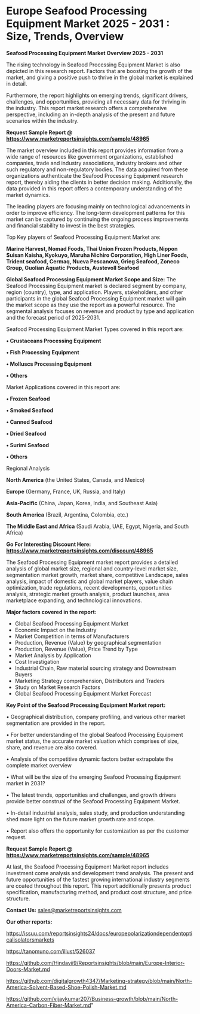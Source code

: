 # Europe Seafood Processing Equipment Market 2025 - 2031 : Size, Trends, Overview
<Strong> Seafood Processing Equipment Market Overview 2025 - 2031</strong>

The rising technology in Seafood Processing Equipment Market is also depicted in this research report. Factors that are boosting the growth of the market, and giving a positive push to thrive in the global market is explained in detail.

Furthermore, the report highlights on emerging trends, significant drivers, challenges, and opportunities, providing all necessary data for thriving in the industry. This report market research offers a comprehensive perspective, including an in-depth analysis of the present and future scenarios within the industry.

<strong>Request Sample Report @ <a href=https://www.marketreportsinsights.com/sample/48965>https://www.marketreportsinsights.com/sample/48965</a></strong>

The market overview included in this report provides information from a wide range of resources like government organizations, established companies, trade and industry associations, industry brokers and other such regulatory and non-regulatory bodies. The data acquired from these organizations authenticate the Seafood Processing Equipment research report, thereby aiding the clients in better decision making. Additionally, the data provided in this report offers a contemporary understanding of the market dynamics.

The leading players are focusing mainly on technological advancements in order to improve efficiency. The long-term development patterns for this market can be captured by continuing the ongoing process improvements and financial stability to invest in the best strategies.

Top Key players of Seafood Processing Equipment Market are:

<strong>Marine Harvest, Nomad Foods, Thai Union Frozen Products, Nippon Suisan Kaisha, Kyokuyo, Maruha Nichiro Corporation, High Liner Foods, Trident seafood, Cermaq, Nueva Pescanova, Grieg Seafood, Zoneco Group, Guolian Aquatic Products, Austevoll Seafood</strong>

<strong><b>Global Seafood Processing Equipment Market Scope and Size:</b></strong>
The Seafood Processing Equipment market is declared segment by company, region (country), type, and application. Players, stakeholders, and other participants in the global Seafood Processing Equipment market will gain the market scope as they use the report as a powerful resource. The segmental analysis focuses on revenue and product by type and application and the forecast period of 2025-2031.

Seafood Processing Equipment Market Types covered in this report are:

<strong>•  Crustaceans Processing Equipment

•  Fish Processing Equipment

•  Molluscs Processing Equipment

•  Others</strong>

Market Applications covered in this report are:

<strong>•  Frozen Seafood

•  Smoked Seafood

•  Canned Seafood

•  Dried Seafood

•  Surimi Seafood

•  Others</strong> 

Regional Analysis

<strong>North America</strong> (the United States, Canada, and Mexico)

<strong>Europe</strong> (Germany, France, UK, Russia, and Italy)

<strong>Asia-Pacific</strong> (China, Japan, Korea, India, and Southeast Asia)

<strong>South America</strong> (Brazil, Argentina, Colombia, etc.)

<strong>The Middle East and Africa</strong> (Saudi Arabia, UAE, Egypt, Nigeria, and South Africa)

<strong>Go For Interesting Discount Here: <a href=https://www.marketreportsinsights.com/discount/48965>https://www.marketreportsinsights.com/discount/48965</a></strong>

The Seafood Processing Equipment market report provides a detailed analysis of global market size, regional and country-level market size, segmentation market growth, market share, competitive Landscape, sales analysis, impact of domestic and global market players, value chain optimization, trade regulations, recent developments, opportunities analysis, strategic market growth analysis, product launches, area marketplace expanding, and technological innovations.

<strong><b>Major factors covered in the report:</b></strong>
<ul>
  <li>Global Seafood Processing Equipment Market </li>
  <li>Economic Impact on the Industry</li>
  <li>Market Competition in terms of Manufacturers</li>
  <li>Production, Revenue (Value) by geographical segmentation</li>
  <li>Production, Revenue (Value), Price Trend by Type</li>
  <li>Market Analysis by Application</li>
  <li>Cost Investigation</li>
  <li>Industrial Chain, Raw material sourcing strategy and Downstream Buyers</li>
  <li>Marketing Strategy comprehension, Distributors and Traders</li>
  <li>Study on Market Research Factors</li>
  <li>Global Seafood Processing Equipment Market Forecast</li>
</ul>

<strong><b>Key Point of the Seafood Processing Equipment Market report:</b></strong>

• Geographical distribution, company profiling, and various other market segmentation are provided in the report.

• For better understanding of the global Seafood Processing Equipment market status, the accurate market valuation which comprises of size, share, and revenue are also covered.

• Analysis of the competitive dynamic factors better extrapolate the complete market overview

• What will be the size of the emerging Seafood Processing Equipment market in 2031?

• The latest trends, opportunities and challenges, and growth drivers provide better construal of the Seafood Processing Equipment Market.

• In-detail industrial analysis, sales study, and production understanding shed more light on the future market growth rate and scope.

• Report also offers the opportunity for customization as per the customer request.

<strong>Request Sample Report @ <a href=https://www.marketreportsinsights.com/sample/48965>https://www.marketreportsinsights.com/sample/48965</a></strong>

At last, the Seafood Processing Equipment Market report includes investment come analysis and development trend analysis. The present and future opportunities of the fastest growing international industry segments are coated throughout this report. This report additionally presents product specification, manufacturing method, and product cost structure, and price structure.

<strong>Contact Us:</strong>
sales@marketreportsinsights.com

<strong>Our other reports:</strong>

<a href=https://issuu.com/reportsinsights24/docs/europepolarizationdependentopticalisolatorsmarkets>https://issuu.com/reportsinsights24/docs/europepolarizationdependentopticalisolatorsmarkets</a>

<a href=https://tanomuno.com/illust/526037>https://tanomuno.com/illust/526037</a>

<a href=https://github.com/Hindavii9/Reportsinsights/blob/main/Europe-Interior-Doors-Market.md>https://github.com/Hindavii9/Reportsinsights/blob/main/Europe-Interior-Doors-Market.md</a>

<a href=https://github.com/digitalgrowth4347/Marketing-strategy/blob/main/North-America-Solvent-Based-Shoe-Polish-Market.md>https://github.com/digitalgrowth4347/Marketing-strategy/blob/main/North-America-Solvent-Based-Shoe-Polish-Market.md</a>

<a href=https://github.com/vijaykumar207/Business-growth/blob/main/North-America-Carbon-Fiber-Market.md>https://github.com/vijaykumar207/Business-growth/blob/main/North-America-Carbon-Fiber-Market.md</a>"
